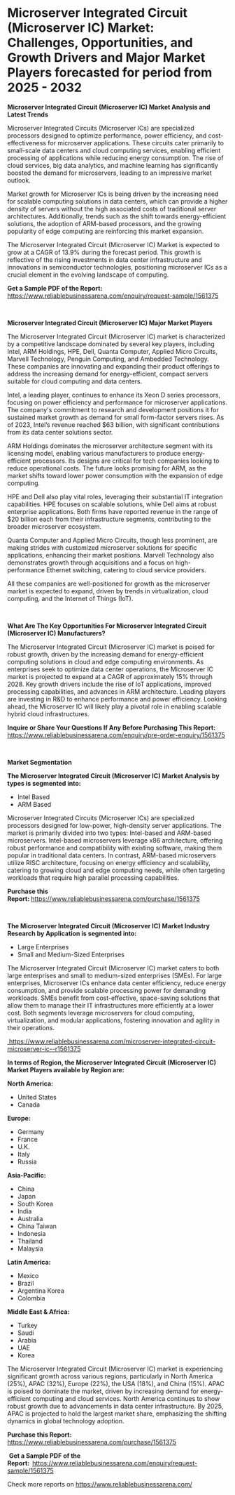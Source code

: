 <p><h1>Microserver Integrated Circuit (Microserver IC) Market: Challenges, Opportunities, and Growth Drivers and Major Market Players forecasted for period from 2025 - 2032</h1></p><p><strong>Microserver Integrated Circuit (Microserver IC) Market Analysis and Latest Trends</strong></p>
<p><p>Microserver Integrated Circuits (Microserver ICs) are specialized processors designed to optimize performance, power efficiency, and cost-effectiveness for microserver applications. These circuits cater primarily to small-scale data centers and cloud computing services, enabling efficient processing of applications while reducing energy consumption. The rise of cloud services, big data analytics, and machine learning has significantly boosted the demand for microservers, leading to an impressive market outlook.</p><p>Market growth for Microserver ICs is being driven by the increasing need for scalable computing solutions in data centers, which can provide a higher density of servers without the high associated costs of traditional server architectures. Additionally, trends such as the shift towards energy-efficient solutions, the adoption of ARM-based processors, and the growing popularity of edge computing are reinforcing this market expansion. </p><p>The Microserver Integrated Circuit (Microserver IC) Market is expected to grow at a CAGR of 13.9% during the forecast period. This growth is reflective of the rising investments in data center infrastructure and innovations in semiconductor technologies, positioning microserver ICs as a crucial element in the evolving landscape of computing.</p></p>
<p><strong>Get a Sample PDF of the Report:&nbsp;</strong> <a href="https://www.reliablebusinessarena.com/enquiry/request-sample/1561375?utm_campaign=2317&utm_medium=2&utm_source=Github&utm_content=ia&utm_term=06042025&utm_id=microserver-integrated-circuit-microserver-ic">https://www.reliablebusinessarena.com/enquiry/request-sample/1561375</a></p>
<p>&nbsp;</p>
<p><strong>Microserver Integrated Circuit (Microserver IC) Major Market Players</strong></p>
<p><p>The Microserver Integrated Circuit (Microserver IC) market is characterized by a competitive landscape dominated by several key players, including Intel, ARM Holdings, HPE, Dell, Quanta Computer, Applied Micro Circuits, Marvell Technology, Penguin Computing, and Ambedded Technology. These companies are innovating and expanding their product offerings to address the increasing demand for energy-efficient, compact servers suitable for cloud computing and data centers.</p><p>Intel, a leading player, continues to enhance its Xeon D series processors, focusing on power efficiency and performance for microserver applications. The company's commitment to research and development positions it for sustained market growth as demand for small form-factor servers rises. As of 2023, Intel’s revenue reached $63 billion, with significant contributions from its data center solutions sector.</p><p>ARM Holdings dominates the microserver architecture segment with its licensing model, enabling various manufacturers to produce energy-efficient processors. Its designs are critical for tech companies looking to reduce operational costs. The future looks promising for ARM, as the market shifts toward lower power consumption with the expansion of edge computing.</p><p>HPE and Dell also play vital roles, leveraging their substantial IT integration capabilities. HPE focuses on scalable solutions, while Dell aims at robust enterprise applications. Both firms have reported revenue in the range of $20 billion each from their infrastructure segments, contributing to the broader microserver ecosystem.</p><p>Quanta Computer and Applied Micro Circuits, though less prominent, are making strides with customized microserver solutions for specific applications, enhancing their market positions. Marvell Technology also demonstrates growth through acquisitions and a focus on high-performance Ethernet switching, catering to cloud service providers.</p><p>All these companies are well-positioned for growth as the microserver market is expected to expand, driven by trends in virtualization, cloud computing, and the Internet of Things (IoT).</p></p>
<p>&nbsp;</p>
<p><strong>What Are The Key Opportunities For Microserver Integrated Circuit (Microserver IC) Manufacturers?</strong></p>
<p><p>The Microserver Integrated Circuit (Microserver IC) market is poised for robust growth, driven by the increasing demand for energy-efficient computing solutions in cloud and edge computing environments. As enterprises seek to optimize data center operations, the Microserver IC market is projected to expand at a CAGR of approximately 15% through 2028. Key growth drivers include the rise of IoT applications, improved processing capabilities, and advances in ARM architecture. Leading players are investing in R&D to enhance performance and power efficiency. Looking ahead, the Microserver IC will likely play a pivotal role in enabling scalable hybrid cloud infrastructures.</p></p>
<p><strong>Inquire or Share Your Questions If Any Before Purchasing This Report:</strong> <a href="https://www.reliablebusinessarena.com/enquiry/pre-order-enquiry/1561375?utm_campaign=2317&utm_medium=2&utm_source=Github&utm_content=ia&utm_term=06042025&utm_id=microserver-integrated-circuit-microserver-ic">https://www.reliablebusinessarena.com/enquiry/pre-order-enquiry/1561375</a></p>
<p>&nbsp;</p>
<p><strong>Market Segmentation</strong></p>
<p><strong>The Microserver Integrated Circuit (Microserver IC) Market Analysis by types is segmented into:</strong></p>
<p><ul><li>Intel Based</li><li>ARM Based</li></ul></p>
<p><p>Microserver Integrated Circuits (Microserver ICs) are specialized processors designed for low-power, high-density server applications. The market is primarily divided into two types: Intel-based and ARM-based microservers. Intel-based microservers leverage x86 architecture, offering robust performance and compatibility with existing software, making them popular in traditional data centers. In contrast, ARM-based microservers utilize RISC architecture, focusing on energy efficiency and scalability, catering to growing cloud and edge computing needs, while often targeting workloads that require high parallel processing capabilities.</p></p>
<p><strong>Purchase this Report:&nbsp;</strong><a href="https://www.reliablebusinessarena.com/purchase/1561375?utm_campaign=2317&utm_medium=2&utm_source=Github&utm_content=ia&utm_term=06042025&utm_id=microserver-integrated-circuit-microserver-ic">https://www.reliablebusinessarena.com/purchase/1561375</a></p>
<p>&nbsp;</p>
<p><strong>The Microserver Integrated Circuit (Microserver IC) Market Industry Research by Application is segmented into:</strong></p>
<p><ul><li>Large Enterprises</li><li>Small and Medium-Sized Enterprises</li></ul></p>
<p><p>The Microserver Integrated Circuit (Microserver IC) market caters to both large enterprises and small to medium-sized enterprises (SMEs). For large enterprises, Microserver ICs enhance data center efficiency, reduce energy consumption, and provide scalable processing power for demanding workloads. SMEs benefit from cost-effective, space-saving solutions that allow them to manage their IT infrastructures more efficiently at a lower cost. Both segments leverage microservers for cloud computing, virtualization, and modular applications, fostering innovation and agility in their operations.</p></p>
<p><a href="https://www.reliablebusinessarena.com/microserver-integrated-circuit-microserver-ic--r1561375?utm_campaign=2317&utm_medium=2&utm_source=Github&utm_content=ia&utm_term=06042025&utm_id=microserver-integrated-circuit-microserver-ic">&nbsp;https://www.reliablebusinessarena.com/microserver-integrated-circuit-microserver-ic--r1561375</a></p>
<p><strong>In terms of Region, the Microserver Integrated Circuit (Microserver IC) Market Players available by Region are:</strong></p>
<p>
    <p> <strong> North America: </strong>
        <ul>
            <li>United States</li>
            <li>Canada</li>
        </ul>
        </p> 
    <p> <strong> Europe: </strong>
        <ul>
            <li>Germany</li>
            <li>France</li>
            <li>U.K.</li>
            <li>Italy</li>
            <li>Russia</li>
        </ul>
        </p> 
    <p> <strong> Asia-Pacific: </strong>
        <ul>
            <li>China</li>
            <li>Japan</li>
            <li>South Korea</li>
            <li>India</li>
            <li>Australia</li>
            <li>China Taiwan</li>
            <li>Indonesia</li>
            <li>Thailand</li>
            <li>Malaysia</li>
        </ul>
        </p> 
    <p> <strong> Latin America: </strong>
        <ul>
            <li>Mexico</li>
            <li>Brazil</li>
            <li>Argentina Korea</li>
            <li>Colombia</li>
        </ul>
        </p> 
    <p> <strong> Middle East & Africa: </strong>
        <ul>
            <li>Turkey</li>
            <li>Saudi</li>
            <li>Arabia</li>
            <li>UAE</li>
            <li>Korea</li>
        </ul>
    </p>
    </p>
<p><p>The Microserver Integrated Circuit (Microserver IC) market is experiencing significant growth across various regions, particularly in North America (25%), APAC (32%), Europe (22%), the USA (18%), and China (15%). APAC is poised to dominate the market, driven by increasing demand for energy-efficient computing and cloud services. North America continues to show robust growth due to advancements in data center infrastructure. By 2025, APAC is projected to hold the largest market share, emphasizing the shifting dynamics in global technology adoption.</p></p>
<p><strong>Purchase this Report: </strong><a href="https://www.reliablebusinessarena.com/purchase/1561375?utm_campaign=2317&utm_medium=2&utm_source=Github&utm_content=ia&utm_term=06042025&utm_id=microserver-integrated-circuit-microserver-ic">https://www.reliablebusinessarena.com/purchase/1561375</a></p>
<p>&nbsp;<strong>Get a Sample PDF of the Report:&nbsp;&nbsp;</strong><a href="https://www.reliablebusinessarena.com/enquiry/request-sample/1561375?utm_campaign=2317&utm_medium=2&utm_source=Github&utm_content=ia&utm_term=06042025&utm_id=microserver-integrated-circuit-microserver-ic">https://www.reliablebusinessarena.com/enquiry/request-sample/1561375</a></p>
<p><strong></strong></p>
<p>Check more reports on <a href="https://www.reliablebusinessarena.com/?utm_campaign=2317&utm_medium=2&utm_source=Github&utm_content=ia&utm_term=06042025&utm_id=microserver-integrated-circuit-microserver-ic">https://www.reliablebusinessarena.com/</a></p>